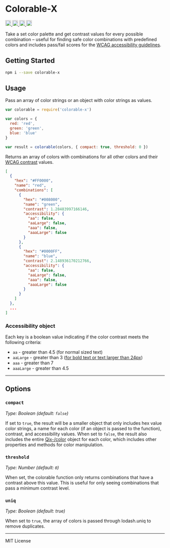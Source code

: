 # Colorable-X
<a href="https://travis-ci.org/Xotic750/colorable-x"
title="Travis status">
<img
src="https://travis-ci.org/Xotic750/colorable-x.svg?branch=master"
alt="Travis status" height="18">
</a>
<a href="https://david-dm.org/Xotic750/colorable-x"
title="Dependency status">
<img src="https://david-dm.org/Xotic750/colorable-x/status.svg"
alt="Dependency status" height="18"/>
</a>
<a
href="https://david-dm.org/Xotic750/colorable-x?type=dev"
title="devDependency status">
<img src="https://david-dm.org/Xotic750/colorable-x/dev-status.svg"
alt="devDependency status" height="18"/>
</a>
<a href="https://badge.fury.io/js/%40prorenata%2Fstyle-config" title="npm version">
<img src="https://badge.fury.io/js/%40prorenata%2Fstyle-config.svg"
alt="npm version" height="18">
</a>

Take a set color palette and get contrast values for every possible combination – 
useful for finding safe color combinations with predefined colors
and includes pass/fail scores for the
[WCAG accessibility guidelines](http://www.w3.org/TR/WCAG20/#visual-audio-contrast).

## Getting Started

```bash
npm i --save colorable-x
```

## Usage

Pass an array of color strings or an object with color strings as values. 

```js
var colorable = require('colorable-x')

var colors = {
  red: 'red',
  green: 'green',
  blue: 'blue'
}

var result = colorable(colors, { compact: true, threshold: 0 })
```

Returns an array of colors with combinations for all other colors and their
[WCAG contrast](http://www.w3.org/TR/WCAG20/#visual-audio-contrast)
values.

```json
[
  {
    "hex": "#FF0000",
    "name": "red",
    "combinations": [
      {
        "hex": "#008000",
        "name": "green",
        "contrast": 1.28483997166146,
        "accessibility": {
          "aa": false,
          "aaLarge": false,
          "aaa": false,
          "aaaLarge": false
        }
      },
      {
        "hex": "#0000FF",
        "name": "blue",
        "contrast": 2.148936170212766,
        "accessibility": {
          "aa": false,
          "aaLarge": false,
          "aaa": false,
          "aaaLarge": false
        }
      }
    ]
  },
  ...
]
```

### Accessibility object

Each key is a boolean value indicating if the color contrast meets the following criteria:
- `aa` - greater than 4.5 (for normal sized text)
- `aaLarge` - greater than 3 ([for bold text or text larger than 24px](http://www.w3.org/TR/WCAG20/#larger-scaledef))
- `aaa` - greater than 7 
- `aaaLarge` - greater than 4.5 

---

## Options

### `compact`

_Type: Boolean (default: `false`)_

If set to `true`, the result will be a smaller object that only includes hex value color strings, a name for each color (if an object is passed to the function), contrast, and accessibility values.
When set to `false`, the result also includes the entire [Qix-/color](https://www.npmjs.com/package/color) object for each color, which includes other properties and methods for color manipulation.

### `threshold`

_Type: Number (default: `0`)_

When set, the colorable function only returns combinations that have a contrast above this value. This is useful for only seeing combinations that pass a minimum contrast level.

### `uniq`

_Type: Boolean (default: true)_

When set to `true`, the array of colors is passed through lodash.uniq to remove duplicates.


---

MIT License

